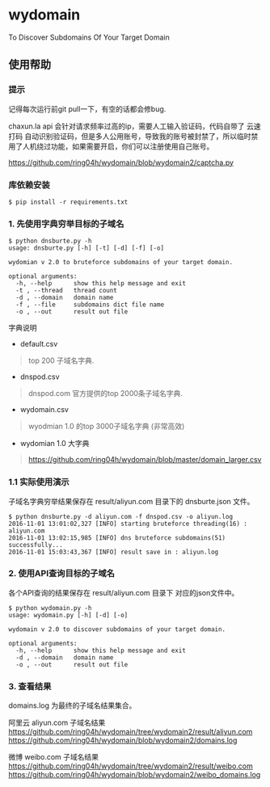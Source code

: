# wydomain
To Discover Subdomains Of Your Target Domain

## 使用帮助
### 提示
记得每次运行前git pull一下，有空的话都会修bug.   
   
chaxun.la api 会针对请求频率过高的ip，需要人工输入验证码，代码自带了 云速打码 自动识别验证码，但是多人公用账号，导致我的账号被封禁了，所以临时禁用了人机绕过功能，如果需要开启，你们可以注册使用自己账号。    
   
https://github.com/ring04h/wydomain/blob/wydomain2/captcha.py   
   
### 库依赖安装
```
$ pip install -r requirements.txt	
```

### 1. 先使用字典穷举目标的子域名
```
$ python dnsburte.py -h
usage: dnsburte.py [-h] [-t] [-d] [-f] [-o]

wydomian v 2.0 to bruteforce subdomains of your target domain.

optional arguments:
  -h, --help      show this help message and exit
  -t , --thread   thread count
  -d , --domain   domain name
  -f , --file     subdomains dict file name
  -o , --out      result out file
```
   
字典说明   
   
* default.csv       
> top 200 子域名字典.   
 
* dnspod.csv   
> dnspod.com 官方提供的top 2000条子域名字典.   
 
* wydomain.csv   
> wyodmian 1.0 的top 3000子域名字典 (非常高效)   
    
* wydomian 1.0 大字典   
> https://github.com/ring04h/wydomain/blob/master/domain_larger.csv 
   
### 1.1 实际使用演示
子域名字典穷举结果保存在 result/aliyun.com 目录下的 dnsburte.json 文件。   
   
```
$ python dnsburte.py -d aliyun.com -f dnspod.csv -o aliyun.log
2016-11-01 13:01:02,327 [INFO] starting bruteforce threading(16) : aliyun.com
2016-11-01 13:02:15,985 [INFO] dns bruteforce subdomains(51) successfully...
2016-11-01 15:03:43,367 [INFO] result save in : aliyun.log
```
   
### 2. 使用API查询目标的子域名
各个API查询的结果保存在 result/aliyun.com 目录下 对应的json文件中。   
   
```
$ python wydomain.py -h
usage: wydomain.py [-h] [-d] [-o]

wydomain v 2.0 to discover subdomains of your target domain.

optional arguments:
  -h, --help      show this help message and exit
  -d , --domain   domain name
  -o , --out      result out file
```

### 3. 查看结果
domains.log 为最终的子域名结果集合。   
   
阿里云 aliyun.com 子域名结果    
https://github.com/ring04h/wydomain/tree/wydomain2/result/aliyun.com    
https://github.com/ring04h/wydomain/blob/wydomain2/domains.log    
   
微博 weibo.com 子域名结果   
https://github.com/ring04h/wydomain/tree/wydomain2/result/weibo.com
https://github.com/ring04h/wydomain/blob/wydomain2/weibo_domains.log   
